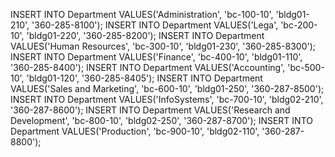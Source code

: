 
INSERT INTO Department VALUES('Administration', 'bc-100-10', 'bldg01-210', '360-285-8100');
INSERT INTO Department VALUES('Lega', 'bc-200-10', 'bldg01-220', '360-285-8200'); 
INSERT INTO Department VALUES('Human Resources', 'bc-300-10', 'bldg01-230', '360-285-8300'); 
INSERT INTO Department VALUES('Finance', 'bc-400-10', 'bldg01-110', '360-285-8400'); 
INSERT INTO Department VALUES('Accounting', 'bc-500-10', 'bldg01-120', '360-285-8405'); 
INSERT INTO Department VALUES('Sales and Marketing', 'bc-600-10', 'bldg01-250', '360-287-8500'); 
INSERT INTO Department VALUES('InfoSystems', 'bc-700-10', 'bldg02-210', '360-287-8600'); 
INSERT INTO Department VALUES('Research and Development', 'bc-800-10', 'bldg02-250', '360-287-8700'); 
INSERT INTO Department VALUES('Production', 'bc-900-10', 'bldg02-110', '360-287-8800'); 
